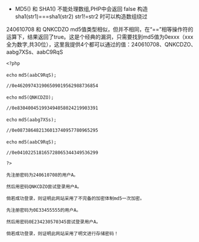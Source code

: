 - MD5() 和 SHA1() 不能处理数组,PHP中会返回 false 构造sha1(str1)===sha1(str2) str1!=str2 时可以构造数组绕过

240610708 和 QNKCDZO md5值类型相似，但并不相同，在“==”相等操作符的运算下，结果返回了true。这是个经典的漏洞，只需要找到md5值为0exxx（xxx全为数字,共30位），这里我提供4个都可以通过的值：240610708、QNKCDZO、aabg7XSs、aabC9RqS

`<?php`

`echo`  `md5(aabC9RqS);`

`//0e462097431906509019562988736854`

`echo`  `md5(QNKCDZO);`

`//0e830400451993494058024219903391`

`echo`  `md5(aabg7XSs);`

`//0e087386482136013740957780965295`

`echo`  `md5(aabC9RqS);`

`//0e041022518165728065344349536299`

`?>`

`先注册密码为240610708的用户A。`

`然后用密码QNKCDZO尝试登录用户A。`

`倘若成功登录，则证明此网站采用了不完备的加密体制md5一次加密。`

`先注册密码为0E33455555的用户A。`

`然后用密码0E234230570345尝试登录用户A。`

`倘若成功登录，则证明此网站采用了明文进行存储密码！`
<!--stackedit_data:
eyJoaXN0b3J5IjpbLTEzNDI5NDU0NTIsLTE0MDgzOTU4NzNdfQ
==
-->